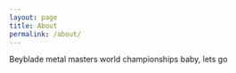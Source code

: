 ```yaml
---
layout: page
title: About
permalink: /about/
---
```


Beyblade metal masters world championships baby, lets go
